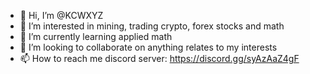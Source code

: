 - 👋 Hi, I’m @KCWXYZ
- 👀 I’m interested in mining, trading crypto, forex stocks and math
- 🌱 I’m currently learning applied math
- 💞️ I’m looking to collaborate on anything relates to my interests
- 📫 How to reach me discord server: https://discord.gg/syAzAaZ4gF

<!---
KCWXYZ/KCWXYZ is a ✨ special ✨ repository because its `README.md` (this file) appears on your GitHub profile.
You can click the Preview link to take a look at your changes.
--->
